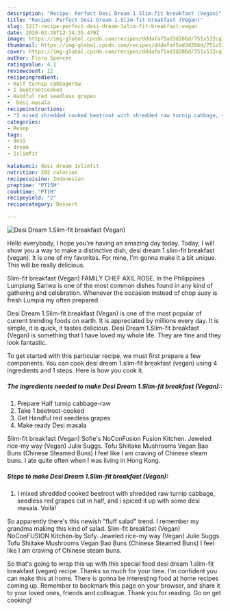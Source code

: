 ```yaml
---
description: "Recipe: Perfect Desi Dream 1.Slim-fit breakfast (Vegan)"
title: "Recipe: Perfect Desi Dream 1.Slim-fit breakfast (Vegan)"
slug: 3217-recipe-perfect-desi-dream-1slim-fit-breakfast-vegan
date: 2020-02-28T12:34:35.479Z
image: https://img-global.cpcdn.com/recipes/dddafaf5ad3d286d/751x532cq70/desi-dream-1slim-fit-breakfast-vegan-recipe-main-photo.jpg
thumbnail: https://img-global.cpcdn.com/recipes/dddafaf5ad3d286d/751x532cq70/desi-dream-1slim-fit-breakfast-vegan-recipe-main-photo.jpg
cover: https://img-global.cpcdn.com/recipes/dddafaf5ad3d286d/751x532cq70/desi-dream-1slim-fit-breakfast-vegan-recipe-main-photo.jpg
author: Flora Spencer
ratingvalue: 4.1
reviewcount: 12
recipeingredient:
- Half turnip cabbageraw
- 1 beetrootcooked
- Handful red seedless grapes
-  Desi masala
recipeinstructions:
- "I mixed shredded cooked beetroot with shredded raw turnip cabbage, seedless red grapes cut in half, and i spiced it up with some desi masala. Voilà!"
categories:
- Resep
tags:
- desi
- dream
- 1slimfit

katakunci: desi dream 1slimfit
nutrition: 202 calories
recipecuisine: Indonesian
preptime: "PT15M"
cooktime: "PT1H"
recipeyield: "2"
recipecategory: Dessert

---
```



![Desi Dream 1.Slim-fit breakfast (Vegan)](https://img-global.cpcdn.com/recipes/dddafaf5ad3d286d/751x532cq70/desi-dream-1slim-fit-breakfast-vegan-recipe-main-photo.jpg)

Hello everybody, I hope you're having an amazing day today. Today, I will show you a way to make a distinctive dish, desi dream 1.slim-fit breakfast (vegan). It is one of my favorites. For mine, I'm gonna make it a bit unique. This will be really delicious.

Slim-fit breakfast (Vegan) FAMILY CHEF AXIL ROSE. In the Philippines Lumpiang Sariwa is one of the most common dishes found in any kind of gathering and celebration. Whenever the occasion instead of chop suey is fresh Lumpia my often prepared.

Desi Dream 1.Slim-fit breakfast (Vegan) is one of the most popular of current trending foods on earth. It is appreciated by millions every day. It is simple, it is quick, it tastes delicious. Desi Dream 1.Slim-fit breakfast (Vegan) is something that I have loved my whole life. They are fine and they look fantastic.


To get started with this particular recipe, we must first prepare a few components. You can cook desi dream 1.slim-fit breakfast (vegan) using 4 ingredients and 1 steps. Here is how you cook it.

##### The ingredients needed to make Desi Dream 1.Slim-fit breakfast (Vegan)::

1. Prepare Half turnip cabbage-raw
1. Take 1 beetroot-cooked
1. Get Handful red seedless grapes
1. Make ready  Desi masala


Slim-fit breakfast (Vegan) Sofie&#39;s NoConFusion Fusion Kitchen. Jeweled rice-my way (Vegan) Julie Suggs. Tofu Shiitake Mushrooms Vegan Bao Buns (Chinese Steamed Buns) I feel like I am craving of Chinese steam buns. I ate quite often when I was living in Hong Kong. 

##### Steps to make Desi Dream 1.Slim-fit breakfast (Vegan):

1. I mixed shredded cooked beetroot with shredded raw turnip cabbage, seedless red grapes cut in half, and i spiced it up with some desi masala. Voilà!


So apparently there&#39;s this newish &#34;fluff salad&#34; trend. I remember my grandma making this kind of salad. Slim-fit breakfast (Vegan) NoConFUSION Kitchen-by Sofy. Jeweled rice-my way (Vegan) Julie Suggs. Tofu Shiitake Mushrooms Vegan Bao Buns (Chinese Steamed Buns) I feel like I am craving of Chinese steam buns. 

So that's going to wrap this up with this special food desi dream 1.slim-fit breakfast (vegan) recipe. Thanks so much for your time. I'm confident you can make this at home. There is gonna be interesting food at home recipes coming up. Remember to bookmark this page on your browser, and share it to your loved ones, friends and colleague. Thank you for reading. Go on get cooking!
